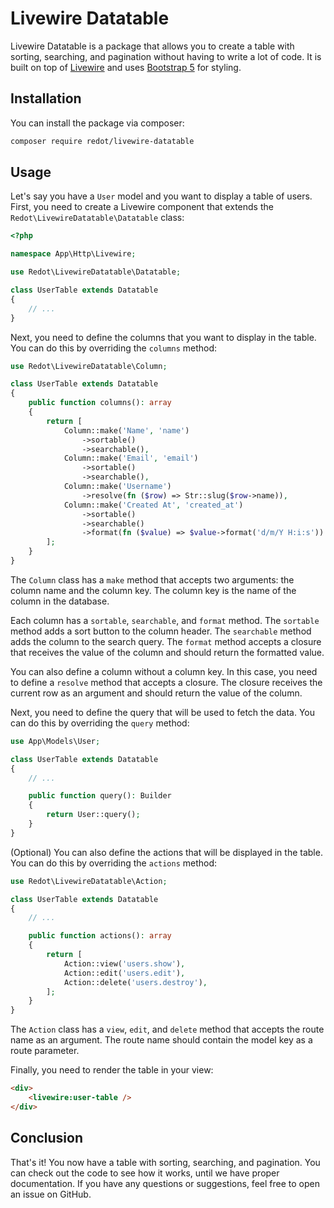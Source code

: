 # Livewire Datatable

Livewire Datatable is a package that allows you to create a table with sorting, searching, and pagination without having to write a lot of code. It is built on top of [Livewire](https://laravel-livewire.com/) and uses [Bootstrap 5](https://getbootstrap.com/) for styling.

## Installation

You can install the package via composer:

```bash
composer require redot/livewire-datatable
```

## Usage

Let's say you have a `User` model and you want to display a table of users. First, you need to create a Livewire component that extends the `Redot\LivewireDatatable\Datatable` class:

```php
<?php

namespace App\Http\Livewire;

use Redot\LivewireDatatable\Datatable;

class UserTable extends Datatable
{
    // ...
}
```

Next, you need to define the columns that you want to display in the table. You can do this by overriding the `columns` method:

```php
use Redot\LivewireDatatable\Column;

class UserTable extends Datatable
{
    public function columns(): array
    {
        return [
            Column::make('Name', 'name')
                ->sortable()
                ->searchable(),
            Column::make('Email', 'email')
                ->sortable()
                ->searchable(),
            Column::make('Username')
                ->resolve(fn ($row) => Str::slug($row->name)),
            Column::make('Created At', 'created_at')
                ->sortable()
                ->searchable()
                ->format(fn ($value) => $value->format('d/m/Y H:i:s'))
        ];
    }
}
```

The `Column` class has a `make` method that accepts two arguments: the column name and the column key. The column key is the name of the column in the database.

Each column has a `sortable`, `searchable`, and `format` method. The `sortable` method adds a sort button to the column header. The `searchable` method adds the column to the search query. The `format` method accepts a closure that receives the value of the column and should return the formatted value.

You can also define a column without a column key. In this case, you need to define a `resolve` method that accepts a closure. The closure receives the current row as an argument and should return the value of the column.

Next, you need to define the query that will be used to fetch the data. You can do this by overriding the `query` method:

```php
use App\Models\User;

class UserTable extends Datatable
{
    // ...

    public function query(): Builder
    {
        return User::query();
    }
}
```

(Optional) You can also define the actions that will be displayed in the table. You can do this by overriding the `actions` method:

```php
use Redot\LivewireDatatable\Action;

class UserTable extends Datatable
{
    // ...

    public function actions(): array
    {
        return [
            Action::view('users.show'),
            Action::edit('users.edit'),
            Action::delete('users.destroy'),
        ];
    }
}
```

The `Action` class has a `view`, `edit`, and `delete` method that accepts the route name as an argument. The route name should contain the model key as a route parameter.

Finally, you need to render the table in your view:

```html
<div>
    <livewire:user-table />
</div>
```

## Conclusion

That's it! You now have a table with sorting, searching, and pagination. You can check out the code to see how it works, until we have proper documentation. If you have any questions or suggestions, feel free to open an issue on GitHub.